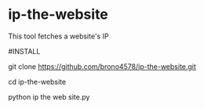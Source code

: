 # ip-the-website
This tool fetches a website's IP

#INSTALL

git clone https://github.com/brono4578/ip-the-website.git

cd ip-the-website

python ip the web site.py
